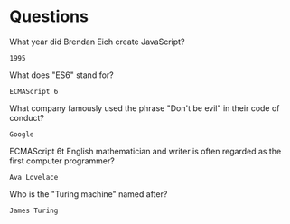 # Questions

What year did Brendan Eich create JavaScript?

```
1995
```

What does "ES6" stand for?

```
ECMAScript 6
```

What company famously used the phrase "Don't be evil" in their code of conduct?

```
Google
```
ECMAScript 6t English mathematician and writer is often regarded as the first computer programmer?

```
Ava Lovelace
```

Who is the "Turing machine" named after?

```
James Turing
```
